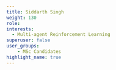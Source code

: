 ```yaml
---
title: Siddarth Singh
weight: 130
role:
interests:
  - Multi-agent Reinforcement Learning
superuser: false
user_groups:
    - MSc Candidates 
highlight_name: true
---
```


